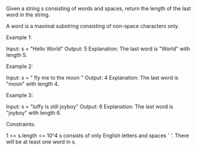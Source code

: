 Given a string s consisting of words and spaces, return the length of the
last word in the string.

A word is a maximal substring consisting of non-space characters only.


Example 1:


Input: s = "Hello World"
Output: 5
Explanation: The last word is "World" with length 5.


Example 2:


Input: s = "   fly me   to   the moon  "
Output: 4
Explanation: The last word is "moon" with length 4.


Example 3:


Input: s = "luffy is still joyboy"
Output: 6
Explanation: The last word is "joyboy" with length 6.



Constraints:


1 <= s.length <= 10^4
s consists of only English letters and spaces ' '.
There will be at least one word in s.




